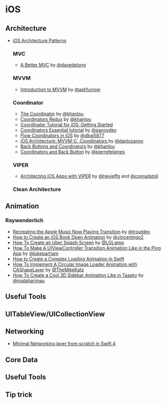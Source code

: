 # iOS

## Architecture

- [iOS Architecture Patterns](https://medium.com/ios-os-x-development/ios-architecture-patterns-ecba4c38de52) 

  ### MVC
  
  - [A Better MVC](https://davedelong.com/blog/2017/11/06/a-better-mvc-part-1-the-problems/) by [@davedelong](https://twitter.com/davedelong)
  
  ### MVVM
  
  - [Introduction to MVVM](https://www.objc.io/issues/13-architecture/mvvm/) by [@ashfurrow](https://twitter.com/ashfurrow)
  
  ### Coordinator
  
  - [The Coordinator](http://khanlou.com/2015/01/the-coordinator/) by [@khanlou](https://twitter.com/khanlou)
  - [Coordinators Redux](http://khanlou.com/2015/10/coordinators-redux/) by [@khanlou](https://twitter.com/khanlou)
  - [Coordinator Tutorial for iOS: Getting Started](https://www.raywenderlich.com/158-coordinator-tutorial-for-ios-getting-started)
  - [Coordinators Essential tutorial](https://medium.com/blacklane-engineering/coordinators-essential-tutorial-part-i-376c836e9ba7) by [@panovdev](https://twitter.com/panovdev)
  - [Flow Coordinators in iOS](https://medium.com/@dkw5877/flow-coordinators-333ed64f3dd) by [@dkw5877](https://medium.com/@dkw5877)
  - [iOS Architecture: MVVM-C, Coordinators ](https://medium.com/sudo-by-icalia-labs/ios-architecture-mvvm-c-coordinators-3-6-3960ad9a6d85) by [@danlozanov](https://twitter.com/danlozanov)
  - [Back Buttons and Coordinators](http://khanlou.com/2017/05/back-buttons-and-coordinators/) by [@khanlou](https://twitter.com/khanlou)
  - [Coordinators and Back Button](https://en.fabernovel.com/engineering/coordinators-and-back-button) by [@pierrefelgines](https://twitter.com/pierrefelgines)
  
  ### VIPER
  
  - [Architecting iOS Apps with VIPER](https://www.objc.io/issues/13-architecture/viper/) by [@heyjeffg](https://twitter.com/heyjeffg) and [@conradstoll](https://twitter.com/conradstoll)
  
  ### Clean Architecture

## Animation

  ### Raywenderlich
  
  - [Recreating the Apple Music Now Playing Transition](https://www.raywenderlich.com/221-recreating-the-apple-music-now-playing-transition) by [@troutdev](https://twitter.com/troutdev)
  - [How to Create an iOS Book Open Animation](https://www.raywenderlich.com/1719-how-to-create-an-ios-book-open-animation-part-1) by [@vincentngo2](https://twitter.com/vincentngo2)
  - [How To Create an Uber Splash Screen](https://www.raywenderlich.com/1031-how-to-create-an-uber-splash-screen) by [@LOLgrep](https://twitter.com/LOLgrep)
  - [How To Make A UIViewController Transition Animation Like in the Ping App](https://www.raywenderlich.com/261-how-to-make-a-uiviewcontroller-transition-animation-like-in-the-ping-app) by [@lukeparham](https://twitter.com/lukeparham)
  - [How to Create a Complex Loading Animation in Swift](https://www.raywenderlich.com/1746-how-to-create-a-complex-loading-animation-in-swift)
  - [How To Implement A Circular Image Loader Animation with CAShapeLayer](https://www.raywenderlich.com/449-how-to-implement-a-circular-image-loader-animation-with-cashapelayer) by [@TheMikeKatz](https://twitter.com/TheMikeKatz)
  - [How To Create a Cool 3D Sidebar Animation Like in Taasky](https://www.raywenderlich.com/1813-how-to-create-a-cool-3d-sidebar-animation-like-in-taasky) by [@mataharimau](https://twitter.com/mataharimau)






## Useful Tools

## UITableView/UICollectionView


## Networking

- [Minimal Networking layer from scratch in Swift 4](https://medium.com/ios-os-x-development/minimal-networking-layer-from-scratch-in-swift-4-a151af786dc5)

## Core Data

## Useful Tools

## Tip trick




